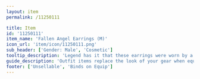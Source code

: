 ```yaml
---
layout: item
permalink: /11250111

title: Item
id: '11250111'
item_name: 'Fallen Angel Earrings (M)'
icon_url: 'item/icon/11250111.png'
sub_header: ['Gender: Male', 'Cosmetic']
tooltip_description: 'Legend has it that these earrings were worn by a fallen angel.'
guide_description: 'Outfit items replace the look of your gear when equipped.'
footer: ['Unsellable', 'Binds on Equip']
---
```

